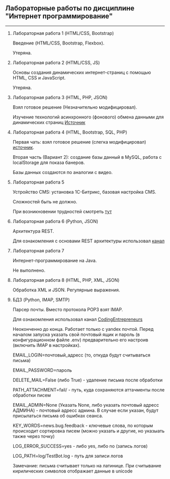 ## Лабораторные работы по дисциплине "Интернет программирование"

___

1. Лабораторная работа 1 (HTML/CSS, Bootstrap)

    Введение (HTML/CSS, Bootstrap, Flexbox).

    Утеряна.


2.  Лабораторная работа 2 (HTML/CSS, JS)

    Основы создания динамических интернет-страниц с помощью HTML, CSS и JavaScript.

    Утеряна.


3. Лабораторная работа 3 (HTML, PHP, JSON)

    Взял готовое решение (Незначительно модифицировал).

    Изучение технологий асинхронного (фонового) обмена данными для динамических страниц [Источник](http://xandeadx.ru/blog/javascript/36)


4. Лабораторная работа 4 (HTML, Bootstrap, SQL, PHP)

    Первая чать: взял готовое решение (слегка модифицировал) [источник](https://youtu.be/3UtB4QS6EAg).

    Вторая часть (Вариант 2): создание базы данный в MySQL, работа с localStorage для показа банеров.

    Базы данных создаются по аналогии с видео.


5. Лабораторная работа 5

    Устройство CMS: установка 1С-Битрикс, базовая настройка CMS.

    Сложностей быть не должно.
    
    При возникновении трудностей смотреть [тут](https://www.youtube.com/playlist?list=PLrHjm4aMLlqKmIGolcjzSL94gF2JnBGPH)


6. Лабораторная работа 6 (Python, JSON)

    Архитектура REST.

    Для ознакомления с основами REST архитектуры использовал [канал](https://youtu.be/VfkTcR4J3Y4)


7. Лабораторная работа 7

    Интернет-программирование на Java.

    Не выполнено.


8. Лабораторная работа 8 (HTML, PHP, XML, JSON)

    Обработка XML и JSON. Регулярные выражения.


9. БДЗ (Python, IMAP, SMTP)

    Парсер почты. Вместо протокола POP3 взят IMAP.

    Для ознакомления использовал канал [CodingEntrepreneurs](https://youtu.be/6DD4IOHhNYo)

    Неоконченно до конца. Работает только с yandex почтой. Перед началом запуска указать свой почтовый ящик и пароль (в конфигурационном файле .env) предварительно его настроив (включить IMAP в настройках).

    EMAIL_LOGIN=почтовый_адресс (то, откуда будут считываться письма)

    EMAIL_PASSWORD=пароль

    DELETE_MAIL=False    (либо True) - удаление письма после обработки

    PATH_ATTACHMENT=fail/    - путь, куда сохраняются аттачменты после обработки писем

    EMAIL_ADMIN=None    (Указать None, либо указать почтовый адресс АДМИНА) - почтовый адресс админа. В случае если указан, будут присылаться письма об ошибках сеанса.

    KEY_WORDS=news.bug.feedback    - ключевые слова, по которым происходит сортировка писем (можно указать и другие, но указыать также через точку)

    LOG_ERROR_SUCCESS=yes    - либо yes, либо no (запись логов)

    LOG_PATH=log/TestBot.log    - путь для записи логов

    Замечание: письма считывает только на латинице. При считывание кирилических символов отображает данные в unicode

